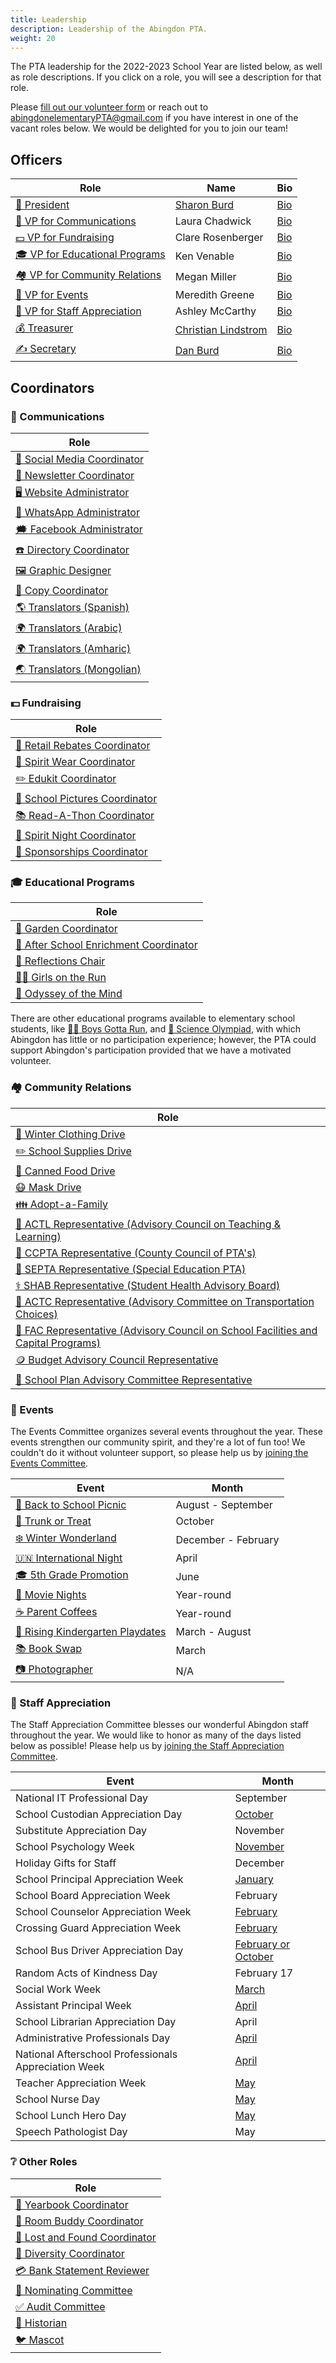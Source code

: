 ```yaml
---
title: Leadership
description: Leadership of the Abingdon PTA.
weight: 20
---
```


The PTA leadership for the 2022-2023 School Year are listed below, as well as role descriptions. If you click on a role, you will see a description for that role.

Please [fill out our volunteer form](https://docs.google.com/forms/d/e/1FAIpQLSdk4KJFIDuigz-EyhdPuWM_GejjZ5rpx9emd6jHxb2xKPQgGA/viewform?usp=sf_link) or reach out to abingdonelementaryPTA@gmail.com if you have interest in one of the vacant roles below. We would be delighted for you to join our team!

## Officers

| Role | Name | Bio |
|-|-|-|
| [🦸 President](/roles/#-president) | [Sharon Burd](mailto:abingdonptapresident@gmail.com) | [Bio](</2022/05/officer-bios/#-sharon-burd--president>) |
| [📣 VP for Communications](/roles/#-vice-president) | Laura Chadwick | [Bio](</2022/05/officer-bios/#-laura-chadwick--vp-for-communications>) |
| [💵 VP for Fundraising](/roles/#-vice-president) | Clare Rosenberger | [Bio](</2022/05/officer-bios/#-clare-rosenberger--vp-for-fundraising>) |
| [🎓 VP for Educational Programs](/roles/#-vice-president) | Ken Venable | [Bio](</2022/05/officer-bios/#-ken-venable--vp-for-educational-programs>) |
| [🏘️ VP for Community Relations](/roles/#-vice-president) | Megan Miller | [Bio](</2022/05/officer-bios/#-megan-miller--vp-for-community-relations>) |
| [🎉 VP for Events](/roles/#-vice-president) | Meredith Greene | [Bio](</2022/05/officer-bios/#-meredith-greene--vp-for-events>) |
| [🙏 VP for Staff Appreciation](/roles/#-vice-president) | Ashley McCarthy | [Bio](</2022/05/officer-bios/#-ashley-farrugia--vp-for-staff-appreciation>) |
| [💰 Treasurer](/roles/#-treasurer) | [Christian Lindstrom](mailto:abingdonptatreasurer@gmail.com) | [Bio](</2022/05/officer-bios/#-christian-lindstrom--treasurer>) |
| [✍️ Secretary](/roles/#-secretary) | [Dan Burd](mailto:abingdonptasecretary@gmail.com) | [Bio](</2022/05/officer-bios/#-dan-burd--secretary>) |

## Coordinators

### 📣 Communications

| Role |
|-|
| [📱 Social Media Coordinator](/roles/#-social-media-coordinator) |
| [📰 Newsletter Coordinator](/roles/#-newsletter-coordinator) |
| [🖥️ Website Administrator](/roles/#-website-administrator) |
| [💬 WhatsApp Administrator](/roles/#-whatsapp-administrator) |
| [🗯️ Facebook Administrator](/roles/#-facebook-administrator) |
| [☎️ Directory Coordinator](/roles/#-directory-coordinator) |
| [🖼️ Graphic Designer](/roles/#-graphic-designer) |
| [📄 Copy Coordinator](/roles/#-copy-coordinator) |
| [🌎 Translators (Spanish)](/roles/#-translator) |
| [🌍 Translators (Arabic)](/roles/#-translator) |
| [🌍 Translators (Amharic)](/roles/#-translator) |
| [🌏 Translators (Mongolian)](/roles/#-translator) |

### 💵 Fundraising

| Role |
|-|
| [💸 Retail Rebates Coordinator](/roles/#-retail-rebates-coordinator) |
| [👕 Spirit Wear Coordinator](/roles/#-spirit-wear-coordinator) |
| [✏️ Edukit Coordinator](/roles/#-edukit-coordinator) |
| [📸 School Pictures Coordinator](/roles/#-school-pictures-coordinator) |
| [📚 Read-A-Thon Coordinator](/roles/#-read-a-thon-coordinator) |
| [🌯 Spirit Night Coordinator](/roles/#-spirit-night-coordinator) |
| [🤝 Sponsorships Coordinator](/roles/#-sponsorships-coordinator) |

### 🎓 Educational Programs

| Role |
|-|
| [🍅 Garden Coordinator](/roles/#-garden-coordinator) |
| [🔔 After School Enrichment Coordinator](/roles/#-after-school-enrichment-coordinator) |
| [🎨 Reflections Chair](/roles/#-reflections-chair) |
| [🏃‍♀️ Girls on the Run](/roles/#-girls-on-the-run) |
| [🧠 Odyssey of the Mind](/roles/#-odyssey-of-the-mind) |

There are other educational programs available to elementary school students, like [🏃‍♂️ Boys Gotta Run](https://www.boysgottarun.com), and [🔬 Science Olympiad](https://www.soinc.org/), with which Abingdon has little or no participation experience; however, the PTA could support Abingdon's participation provided that we have a motivated volunteer.

### 🏘️ Community Relations

| Role |
|-|
| [🧥 Winter Clothing Drive](/roles/#-winter-clothing-drive) |
| [✏️ School Supplies Drive](/roles/#-school-supplies-drive) |
| [🥫 Canned Food Drive](/roles/#-canned-food-drive) |
| [😷 Mask Drive](/roles/#-mask-drive) |
| [👪 Adopt-a-Family](/roles/#-adopt-a-family) |
| [🧮 ACTL Representative (Advisory Council on Teaching & Learning)](/roles/#-actl-representative) |
| [🏫 CCPTA Representative (County Council of PTA's)](/roles/#-ccpta-representative) |
| [🏫 SEPTA Representative (Special Education PTA)](/roles/#-septa-representative) |
| [⚕️ SHAB Representative (Student Health Advisory Board)](/roles/#-shab-representative) |
| [🚌 ACTC Representative (Advisory Committee on Transportation Choices)](/roles/#-actc-representative) |
| [🏫 FAC Representative (Advisory Council on School Facilities and Capital Programs)](/roles/#-fac-representative) |
| [🪙 Budget Advisory Council Representative](/roles/#-budget-advisory-council-representative) |
| [🏫 School Plan Advisory Committee Representative](/roles/#-school-plan-advisory-committee-representative) |

### 🎉 Events

The Events Committee organizes several events throughout the year. These events strengthen our community spirit, and they're a lot of fun too! We couldn't do it without volunteer support, so please help us by [joining the Events Committee](https://docs.google.com/forms/d/e/1FAIpQLSdk4KJFIDuigz-EyhdPuWM_GejjZ5rpx9emd6jHxb2xKPQgGA/viewform?usp=sf_link).

| Event | Month |
|-|-|
| [👋 Back to School Picnic](/roles/#-back-to-school-picnic) | August - September |
| [🎃 Trunk or Treat](/roles/#-trunk-or-treat) | October |
| [❄️ Winter Wonderland](/roles/#-winter-wonderland) | December - February |
| [🇺🇳 International Night](/roles/#-international-night) | April |
| [🎓 5th Grade Promotion](/roles/#-5th-grade-promotion) | June |
| [🍿 Movie Nights](/roles/#-movie-nights) | Year-round |
| [☕ Parent Coffees](/roles/#-parent-coffees) | Year-round |
| [🎈 Rising Kindergarten Playdates](/roles/#-rising-kindergarten-playdates) | March - August |
| [📚 Book Swap](/roles/#-book-swap) | March |
| [📷 Photographer](/roles/#-photographer) | N/A |

### 🙏 Staff Appreciation

The Staff Appreciation Committee blesses our wonderful Abingdon staff throughout the year. We would like to honor as many of the days listed below as possible! Please help us by [joining the Staff Appreciation Committee](https://docs.google.com/forms/d/e/1FAIpQLSdk4KJFIDuigz-EyhdPuWM_GejjZ5rpx9emd6jHxb2xKPQgGA/viewform?usp=sf_link).

| Event | Month |
|-|-|
| National IT Professional Day | September |
| School Custodian Appreciation Day | [October](https://www.apsva.us/post/national-custodian-appreciation-day-october-2-2021/) |
| Substitute Appreciation Day | November |
| School Psychology Week | [November](https://ala-apa.org/nlwd/) |
| Holiday Gifts for Staff | December |
| School Principal Appreciation Week | [January](https://www.governor.virginia.gov/newsroom/proclamations/proclamation/virginia-school-principal-appreciation-week.html) |
| School Board Appreciation Week | February |
| School Counselor Appreciation Week | [February](https://www.governor.virginia.gov/newsroom/proclamations/proclamation/national-school-counseling-week-1.html) |
| Crossing Guard Appreciation Week | [February](https://www.apsva.us/post/celebrate-crossing-guard-appreciation-week-2022-feb-7-11/) |
| School Bus Driver Appreciation Day | [February or October](https://www.governor.virginia.gov/newsroom/proclamations/proclamation/national-school-bus-safety-week-and-school-bus-transportation-employees-appreciation-day-3.html) |
| Random Acts of Kindness Day | February 17 |
| Social Work Week | [March](https://www.sswaa.org/school-social-work-week) |
| Assistant Principal Week | [April](https://www.naesp.org/programs/recognition/assistant-principals-week-ap-week/) |
| School Librarian Appreciation Day | April |
| Administrative Professionals Day | [April](https://en.wikipedia.org/wiki/Administrative_Professionals_Day) |
| National Afterschool Professionals Appreciation Week | [April](https://www.apsva.us/post/aps-celebrates-national-afterschool-professionals-appreciation-week/) |
| Teacher Appreciation Week | [May](https://www.doe.virginia.gov/teaching/recognition/index.shtml) |
| School Nurse Day | [May](https://www.governor.virginia.gov/newsroom/proclamations/proclamation/school-nurse-day-1.html) |
| School Lunch Hero Day | [May](https://schoolnutrition.org/schoollunchheroday/) |
| Speech Pathologist Day | May |

### ❔ Other Roles

| Role |
|-|
| [📖 Yearbook Coordinator](/roles/#-yearbook-coordinator) |
| [🍎 Room Buddy Coordinator](/roles/#-room-buddy-coordinator) |
| [🧸 Lost and Found Coordinator](/roles/#-lost-and-found-coordinator) |
| [🗽 Diversity Coordinator](/roles/#-diversity-coordinator) |
| [💳 Bank Statement Reviewer](/roles/#-bank-statement-reviewer) |
| [🙋 Nominating Committee](/roles/#-nominating-committee) |
| [✅ Audit Committee](/roles/#-audit-committee) |
| [📜 Historian](/roles/#-historian) |
| [🐦 Mascot](/roles/#-mascot) |